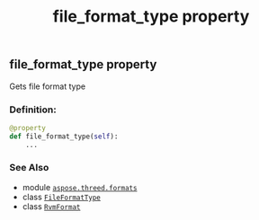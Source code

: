 ﻿---
title: file_format_type property
second_title: Aspose.3D for Python via .NET API References
description: 
type: docs
weight: 640
url: /python-net/aspose.threed.formats/rvmformat/file_format_type/
is_root: false
---

## file_format_type property


Gets file format type
### Definition:
```python
@property
def file_format_type(self):
    ...
```

### See Also
* module [`aspose.threed.formats`](../../)
* class [`FileFormatType`](/3d/python-net/aspose.threed/fileformattype)
* class [`RvmFormat`](/3d/python-net/aspose.threed.formats/rvmformat)
